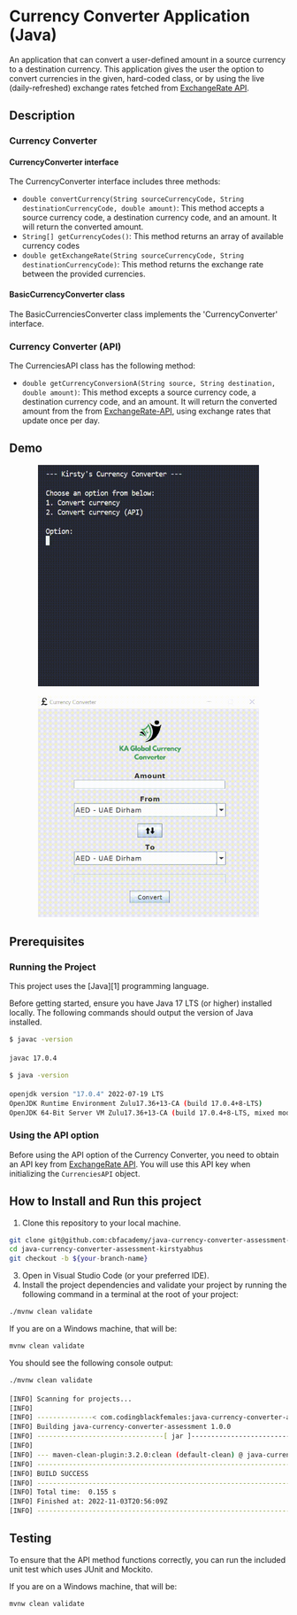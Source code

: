 # Currency Converter Application (Java)

An application that can convert a user-defined amount in a source currency to a destination currency. This application gives the user the option to convert currencies in the given, hard-coded class, or by using the live (daily-refreshed) exchange rates fetched from [ExchangeRate API](https://v6.exchangerate-api.com/). 
## Description
### Currency Converter
#### CurrencyConverter interface
The CurrencyConverter interface includes three methods:
- `double convertCurrency(String sourceCurrencyCode, String destinationCurrencyCode, double amount)`: This method accepts a source currency code, a destination currency code, and an amount. It will return the converted amount.
- `String[] getCurrencyCodes()`: This method returns an array of available currency codes
- `double getExchangeRate(String sourceCurrencyCode, String destinationCurrencyCode)`: This method returns the exchange rate between the provided currencies.
#### BasicCurrencyConverter class
The BasicCurrenciesConverter class implements the 'CurrencyConverter' interface. 
### Currency Converter (API)
The CurrenciesAPI class has the following method:
- `double getCurrencyConversionA(String source, String destination, double amount)`: This method excepts a source currency code, a destination currency code, and an amount. It will return the converted amount from the from [ExchangeRate-API](https://v6.exchangerate-api.com/), using exchange rates that update once per day.

## Demo
<p align="center">
  <img src="images/CLI(1).gif" alt="Currency Converter CLI demo" width="400" height="400"/>
</p>
<p align="center">
  <img src="images/SWING.gif" alt="Currency Converter SWING GUI demo" width="400" height="400"/>
</p>

## Prerequisites
### Running the Project
This project uses the [Java][1] programming language.

Before getting started, ensure you have Java 17 LTS (or higher) installed locally. The following commands should output the version of Java installed.

```bash
$ javac -version

javac 17.0.4
```

```bash
$ java -version

openjdk version "17.0.4" 2022-07-19 LTS
OpenJDK Runtime Environment Zulu17.36+13-CA (build 17.0.4+8-LTS)
OpenJDK 64-Bit Server VM Zulu17.36+13-CA (build 17.0.4+8-LTS, mixed mode, sharing)
```
### Using the API option
Before using the API option of the Currency Converter, you need to obtain an API key from [ExchangeRate API](https://v6.exchangerate-api.com/). You will use this API key when initializing the `CurrenciesAPI` object.

## How to Install and Run this project

1. Clone this repository to your local machine.
```bash
git clone git@github.com:cbfacademy/java-currency-converter-assessment-kirstyabhus.git
cd java-currency-converter-assessment-kirstyabhus
git checkout -b ${your-branch-name}
```

3. Open in Visual Studio Code (or your preferred IDE).
4. Install the project dependencies and validate your project by running the following command in a terminal at the root of your project:

```bash
./mvnw clean validate
```

If you are on a Windows machine, that will be:

```bat
mvnw clean validate
```

You should see the following console output:

```bash
./mvnw clean validate

[INFO] Scanning for projects...
[INFO] 
[INFO] --------------< com.codingblackfemales:java-currency-converter-assessment >-----------------
[INFO] Building java-currency-converter-assessment 1.0.0
[INFO] --------------------------------[ jar ]---------------------------------
[INFO] 
[INFO] --- maven-clean-plugin:3.2.0:clean (default-clean) @ java-currency-converter-assessment ---
[INFO] ------------------------------------------------------------------------
[INFO] BUILD SUCCESS
[INFO] ------------------------------------------------------------------------
[INFO] Total time:  0.155 s
[INFO] Finished at: 2022-11-03T20:56:09Z
[INFO] ------------------------------------------------------------------------

```

## Testing
To ensure that the API method functions correctly, you can run the included unit test which uses JUnit and Mockito.

If you are on a Windows machine, that will be:

```bat
mvnw clean validate
```

